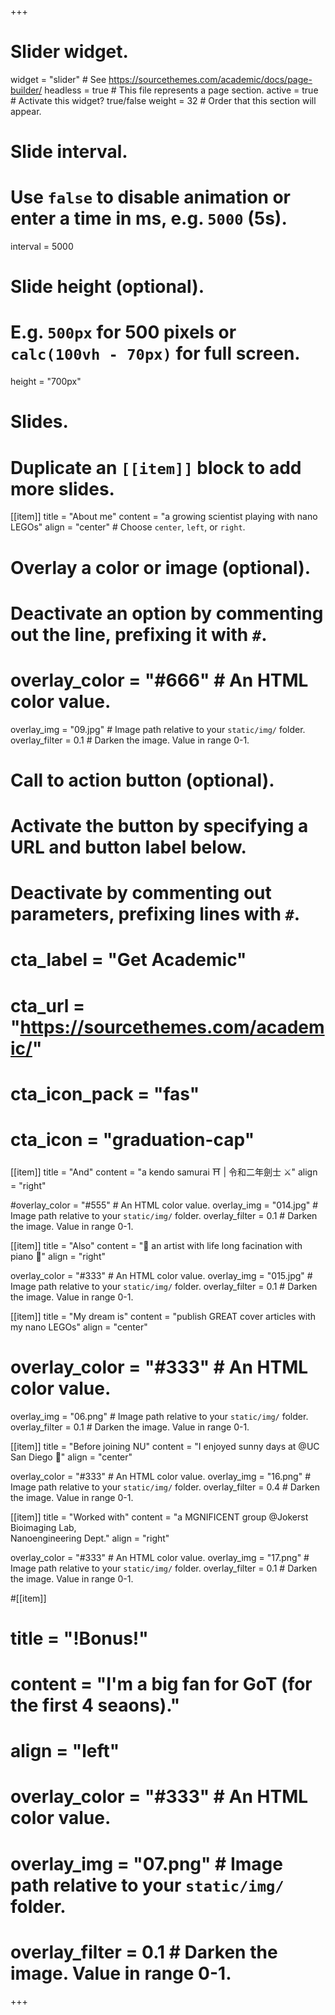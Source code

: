+++
# Slider widget.
widget = "slider"  # See https://sourcethemes.com/academic/docs/page-builder/
headless = true  # This file represents a page section.
active = true  # Activate this widget? true/false
weight = 32  # Order that this section will appear.

# Slide interval.
# Use `false` to disable animation or enter a time in ms, e.g. `5000` (5s).
interval = 5000

# Slide height (optional).
# E.g. `500px` for 500 pixels or `calc(100vh - 70px)` for full screen.
height = "700px"

# Slides.
# Duplicate an `[[item]]` block to add more slides.
[[item]]
  title = "About me"
  content = "a growing scientist playing with nano LEGOs"
  align = "center"  # Choose `center`, `left`, or `right`.

  # Overlay a color or image (optional).
  #   Deactivate an option by commenting out the line, prefixing it with `#`.
 # overlay_color = "#666"  # An HTML color value.
  overlay_img = "09.jpg"  # Image path relative to your `static/img/` folder.
  overlay_filter = 0.1  # Darken the image. Value in range 0-1.

  # Call to action button (optional).
  #   Activate the button by specifying a URL and button label below.
  #   Deactivate by commenting out parameters, prefixing lines with `#`.
  # cta_label = "Get Academic"
  # cta_url = "https://sourcethemes.com/academic/"
  # cta_icon_pack = "fas"
  # cta_icon = "graduation-cap"

  
[[item]]
  title = "And"
  content = "a kendo samurai ⛩️ | 令和二年劍士 ⚔️"
  align = "right"

  #overlay_color = "#555"  # An HTML color value.
  overlay_img = "014.jpg"  # Image path relative to your `static/img/` folder.
  overlay_filter = 0.1  # Darken the image. Value in range 0-1.
  
 [[item]]
   title = "Also"
   content = "🎼 an artist with life long facination with piano 🎵"
   align = "right"

   overlay_color = "#333"  # An HTML color value.
   overlay_img = "015.jpg"  # Image path relative to your `static/img/` folder.
   overlay_filter = 0.1  # Darken the image. Value in range 0-1.
  

[[item]]
  title = "My dream is"
  content = "publish GREAT cover articles with my nano LEGOs"
  align = "center"

 # overlay_color = "#333"  # An HTML color value.
  overlay_img = "06.png"  # Image path relative to your `static/img/` folder.
  overlay_filter = 0.1  # Darken the image. Value in range 0-1.
  
[[item]]
  title = "Before joining NU"
  content = "I enjoyed sunny days at @UC San Diego 🔱"
  align = "center"

  overlay_color = "#333"  # An HTML color value.
  overlay_img = "16.png"  # Image path relative to your `static/img/` folder.
  overlay_filter = 0.4 # Darken the image. Value in range 0-1.

  [[item]]
  title = "Worked with"
  content = "a MGNIFICENT group @Jokerst Bioimaging Lab,<br/>Nanoengineering Dept."
  align = "right"

  overlay_color = "#333"  # An HTML color value.
  overlay_img = "17.png"  # Image path relative to your `static/img/` folder.
  overlay_filter = 0.1  # Darken the image. Value in range 0-1.

#[[item]]
 # title = "!Bonus!"
 # content = "I'm a big fan for GoT (for the first 4 seaons)."
 # align = "left"

 # overlay_color = "#333"  # An HTML color value.
 # overlay_img = "07.png"  # Image path relative to your `static/img/` folder.
 # overlay_filter = 0.1  # Darken the image. Value in range 0-1.
  
 
  
 
+++
